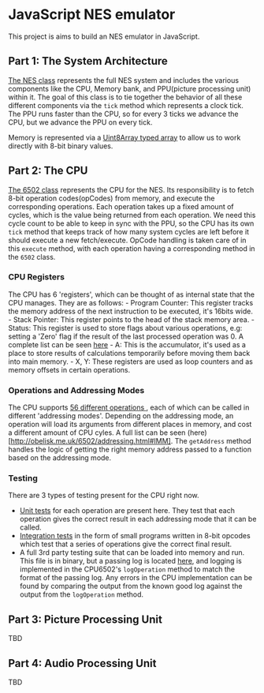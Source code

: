 # JavaScript NES emulator
This project is aims to build an NES emulator in JavaScript.

## Part 1: The System Architecture
[The NES class](js/nes.js) represents the full NES system and includes the various components like the CPU, Memory bank, and PPU(picture processing unit) within it. The goal of this class is to tie together the behavior of all these different components via the `tick` method which represents a clock tick. The PPU runs faster than the CPU, so for every 3 ticks we advance the CPU, but we advance the PPU on every tick.

Memory is represented via a [Uint8Array typed array](https://developer.mozilla.org/en-US/docs/Web/JavaScript/Typed_arrays) to allow us to work directly with 8-bit binary values.

## Part 2: The CPU
[The 6502 class](js/6502.js) represents the CPU for the NES. Its responsibility is to fetch 8-bit operation codes(opCodes) from memory, and execute the corresponding operations. Each operation takes up a fixed amount of cycles, which is the value being returned from each operation. We need this cycle count to be able to keep in sync with the PPU, so the CPU has its own `tick` method that keeps track of how many system cycles are left before it should execute a new fetch/execute. OpCode handling is taken care of in this `execute` method, with each operation having a corresponding method in the `6502` class.

### CPU Registers
The CPU has 6 'registers', which can be thought of as internal state that the CPU manages. They are as follows:
	- Program Counter: This register tracks the memory address of the next instruction to be executed, it's 16bits wide.
	- Stack Pointer: This register points to the head of the stack memory area.
	- Status: This register is used to store flags about various operations, e.g: setting a 'Zero' flag if the result of the last processed operation was 0. A complete list can be seen [here](https://wiki.nesdev.com/w/index.php/Status_flags)
	- A: This is the accumulator, it's used as a place to store results of calculations temporarily before moving them back into main memory.
	- X, Y: These registers are used as loop counters and as memory offsets in certain operations.

### Operations and Addressing Modes
The CPU supports [ 56 different operations ]( http://obelisk.me.uk/6502/reference.html ), each of which can be called in different 'addressing modes'. Depending on the addressing mode, an operation will load its arguments from different places in memory, and cost a different amount of CPU cyles. A full list can be seen (here)[http://obelisk.me.uk/6502/addressing.html#IMM]. The `getAddress` method handles the logic of getting the right memory address passed to a function based on the addressing mode.

### Testing
There are 3 types of testing present for the CPU right now.
- [Unit tests]( ./js/test_ops.js ) for each operation are present here. They test that each operation gives the correct result in each addressing mode that it can be called.
- [Integration tests]( ./js/test_nes.js ) in the form of small programs written in 8-bit opcodes which test that a series of operations give the correct final result.
- A full 3rd party testing suite that can be loaded into memory and run. This file is in binary, but a passing log is located [here]( ./js/testLog.js ), and logging is implemented in the CPU6502's `logOperation` method to match the format of the passing log. Any errors in the CPU implementation can be found by comparing the output from the known good log against the output from the `logOperation` method.

## Part 3: Picture Processing Unit
TBD

## Part 4: Audio Processing Unit
TBD
